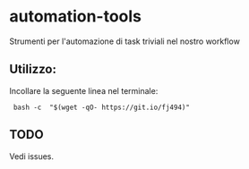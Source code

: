 # automation-tools
Strumenti per l'automazione di task triviali nel nostro workflow

## Utilizzo:

Incollare la seguente linea nel terminale:

```
 bash -c  "$(wget -qO- https://git.io/fj494)"
```

## TODO

Vedi issues.
